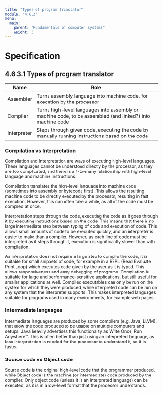 ```yaml
---
title: "Types of program translator"
module: "4.6.3"
menu:
  main:
    parent: "Fundamentals of computer systems"
    weight: 3
---
```


# Specification

## 4.6.3.1 Types of program translator
|Name|Role|
|---|---|
|Assembler|Turns assembly language into machine code, for execution by the processor|
|Compiler|Turns high-level languages into assembly or machine code, to be assembled (and linked?) into machine code|
|Interpreter|Steps through given code, executing the code by manually running instructions based on the code|

### Compilation vs Interpretation
Compilation and Interpretation are ways of executing high-level languages. These languages cannot be understood directly by the processor, as they are too complicated, and there is a 1-to-many relationship with high-level language and machine instructions.

Compilation translates the high-level language into machine code (sometimes into assembly or bytecode first). This allows the resulting machine code to be directly executed by the processor, resulting in fast execution. However, this can often take a while, as all of the code must be compiled at once.

Interpretation steps through the code, executing the code as it goes through it by executing instructions based on the code. This means that there is no large intermediate step between typing of code and execution of code. This allows small amounts of code to be executed quickly, and an interpreter is easier to make than a compiler. However, as each line of code must be interpreted as it steps through it, execution is significantly slower than with compilation.

As interpretation does not require a large step to compile the code, it is suitable for small snippets of code, for example in a REPL (Read Evaluate Print Loop) which executes code given by the user as it is typed. This allows responsiveness and easy debugging of programs. Compilation is suitable for large and performance-sensitive applications, but still useful for smaller applications as well. Compiled executables can only be run on the system for which they were produced, while interpreted code can be run on any system that the interpreter supports. This makes interpreted languages suitable for programs used in many environments, for example web pages.

### Intermediate languages
Intermediate languages are produced by some compilers (e.g. Java, LLVM), that allow the code produced to be usable on multiple computers and setups. Java heavily advertises this functionality as Write Once, Run Anywhere™. This is often better than just using an interpreted language, as less interpretation is needed for the processor to understand it, so it is faster.

### Source code vs Object code
Source code is the original high-level code that the programmer produced, while Object code is the machine (or intermediate) code produced by the compiler. Only object code (unless it is an interpreted language) can be executed, as it is in a low-level format that the processor understands.